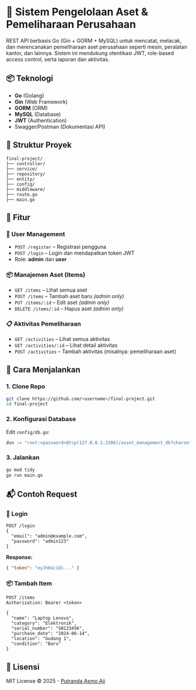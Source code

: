 # 🏢 Sistem Pengelolaan Aset & Pemeliharaan Perusahaan

REST API berbasis Go (Gin + GORM + MySQL) untuk mencatat, melacak, dan merencanakan pemeliharaan aset perusahaan seperti mesin, peralatan kantor, dan lainnya. Sistem ini mendukung otentikasi JWT, role-based access control, serta laporan dan aktivitas.

## 📦 Teknologi

- **Go** (Golang)
- **Gin** (Web Framework)
- **GORM** (ORM)
- **MySQL** (Database)
- **JWT** (Authentication)
- Swagger/Postman (Dokumentasi API)

## 📁 Struktur Proyek

```
final-project/
├── controller/
├── service/
├── repository/
├── entity/
├── config/
├── middleware/
├── route.go
├── main.go
```

## 🔐 Fitur

### 🔧 User Management
- `POST /register` – Registrasi pengguna
- `POST /login` – Login dan mendapatkan token JWT
- Role: **admin** dan **user**

### 📦 Manajemen Aset (Items)
- `GET /items` – Lihat semua aset
- `POST /items` – Tambah aset baru *(admin only)*
- `PUT /items/:id` – Edit aset *(admin only)*
- `DELETE /items/:id` – Hapus aset *(admin only)*

### 📋 Aktivitas Pemeliharaan
- `GET /activities` – Lihat semua aktivitas
- `GET /activities/:id` – Lihat detail aktivitas
- `POST /activities` – Tambah aktivitas (misalnya: pemeliharaan aset)

## 🚀 Cara Menjalankan

### 1. Clone Repo
```bash
git clone https://github.com/<username>/final-project.git
cd final-project
```

### 2. Konfigurasi Database
Edit `config/db.go`:
```go
dsn := "root:<password>@tcp(127.0.0.1:3306)/asset_management_db?charset=utf8mb4&parseTime=True&loc=Local"
```

### 3. Jalankan
```bash
go mod tidy
go run main.go
```

## 📬 Contoh Request

### 🔐 Login
```http
POST /login
{
  "email": "admin@example.com",
  "password": "admin123"
}
```

**Response:**
```json
{ "token": "eyJhbGciOi..." }
```

### 📦 Tambah Item
```http
POST /items
Authorization: Bearer <token>

{
  "name": "Laptop Lenovo",
  "category": "Elektronik",
  "serial_number": "SN123456",
  "purchase_date": "2024-06-14",
  "location": "Gudang 1",
  "condition": "Baru"
}
```

## 📄 Lisensi

MIT License © 2025 - [Putranda Asmo Aji](https://github.com/<username>)